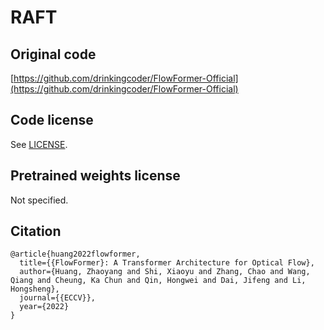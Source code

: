 # RAFT

## Original code

[https://github.com/drinkingcoder/FlowFormer-Official](https://github.com/drinkingcoder/FlowFormer-Official)

## Code license

See [LICENSE](LICENSE).

## Pretrained weights license

Not specified.

## Citation

```
@article{huang2022flowformer,
  title={{FlowFormer}: A Transformer Architecture for Optical Flow},
  author={Huang, Zhaoyang and Shi, Xiaoyu and Zhang, Chao and Wang, Qiang and Cheung, Ka Chun and Qin, Hongwei and Dai, Jifeng and Li, Hongsheng},
  journal={{ECCV}},
  year={2022}
}
```